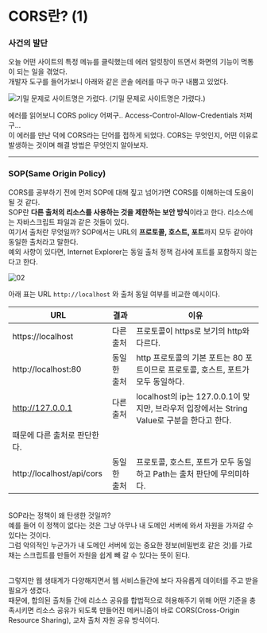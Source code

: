 # CORS란? (1)

### 사건의 발단
오늘 어떤 사이트의 특정 메뉴를 클릭했는데 에러 얼럿창이 뜨면서 화면의 기능이 먹통이 되는 일을 겪었다.<br/>
개발자 도구를 들어가보니 아래와 같은 콘솔 에러를 마구 마구 내뿜고 있었다. 

![기밀 문제로 사이트명은 가렸다.](https://user-images.githubusercontent.com/52793122/144474331-ba07aaf0-0a7e-4d4e-b869-5892c8ff2d8b.png)
(기밀 문제로 사이트명은 가렸다.)


에러를 읽어보니 CORS policy 어쩌구.. Access-Control-Allow-Credentials 저쩌구...<br/>
이 에러를 만난 덕에 CORS라는 단어를 접하게 되었다. CORS는 무엇인지, 어떤 이유로 발생하는 것이며 해결 방법은 무엇인지 알아보자.

---

### SOP(Same Origin Policy)

CORS를 공부하기 전에 먼저 SOP에 대해 짚고 넘어가면 CORS를 이해하는데 도움이 될 것 같다. <br/>
SOP란 **다른 출처의 리소스를 사용하는 것을 제한하는 보안 방식**이라고 한다. 리소스에는 자바스크립트 파일과 같은 것들이 있다. <br/>
여기서 출처란 무엇일까? SOP에서는 URL의 **프로토콜, 호스트, 포트**까지 모두 같아야 동일한 출처라고 말한다. <br/>
예외 사항이 있다면, Internet Explorer는 동일 출처 정책 검사에 포트를 포함하지 않는다고 한다. <br/>

![02](https://user-images.githubusercontent.com/52793122/144474350-d037b851-ec5f-4ad3-8d6a-7d35dccbe3fd.png)


아래 표는 URL `http://localhost` 와 출처 동일 여부를 비교한 예시이다.

| URL | 결과 | 이유 |
| --- | --- | --- |
| https://localhost | 다른 출처 | 프로토콜이 https로 보기의 http와 다르다. |
| http://localhost:80 | 동일한 출처 | http 프로토콜의 기본 포트는 80 포트이므로 프로토콜, 호스트, 포트가 모두 동일하다.  |
| http://127.0.0.1 | 다른 출처 | localhost의 ip는 127.0.0.1이 맞지만, 브라우저 입장에서는 String Value로 구분을 한다고 한다. 
때문에 다른 출처로 판단한다.  |
| http://localhost/api/cors | 동일한 출처 | 프로토콜, 호스트, 포트가 모두 동일하고 Path는 출처 판단에 무의미하다.  |

<br/>
SOP라는 정책이 왜 탄생한 것일까? <br/>
예를 들어 이 정책이 없다는 것은 그냥 아무나 내 도메인 서버에 와서 자원을 가져갈 수 있다는 것이다. <br/>
그럼 악의적인 누군가가 내 도메인 서버에 있는 중요한 정보(비밀번호 같은 것)를 가로채는 스크립트를 만들어 자원을 쉽게 빼 갈 수 있다는 뜻이 된다. <br/>

<br/>

그렇지만 웹 생태계가 다양해지면서 웹 서비스들간에 보다 자유롭게 데이터를 주고 받을 필요가 생겼다. <br/>
때문에, 합의된 출처들 간에 리소스 공유를 합법적으로 허용해주기 위해 어떤 기준을 충족시키면 리소스 공유가 되도록 만들어진 메커니즘이 바로 CORS(Cross-Origin Resource Sharing), 교차 출처 자원 공유 방식이다.
